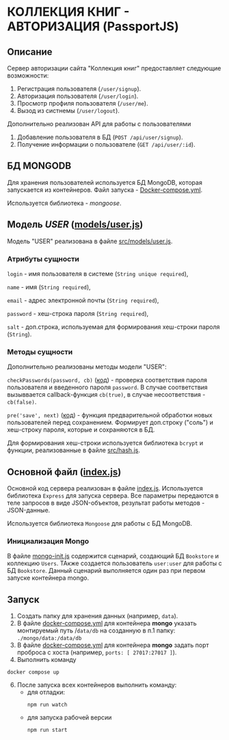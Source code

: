 # КОЛЛЕКЦИЯ КНИГ - АВТОРИЗАЦИЯ (PassportJS)

## Описание

Сервер авторизации сайта "Коллекция книг" предоставляет следующие возможности:
1. Регистрация пользователя (`/user/signup`).
2. Авторизация пользователя (`/user/login`).
3. Просмотр профиля пользователя (`/user/me`).
4. Вызод из систнемы (`/user/logout`).

Дополнительно реализован API для работы с пользователями
1. Добавление пользователя в БД (`POST /api/user/signup`).
2. Получение информации о пользователе (`GET /api/user/:id`).


## БД MONGODB

Для хранения пользователей используется БД MongoDB, которая запускается из контейнеров.
Файл запуска - [Docker-compose.yml](Docker-compose.yml).

Используется библиотека - *mongoose*.

## Модель *USER* ([models/user.js](src/models/user.js))


Модель "USER" реализована в файле [src/models/user.js](src/models/user.js).

### Атрибуты сущности

`login` - имя пользователя в системе (`String unique required`),

`name` - имя (`String required`),

`email` - адрес электронной почты (`String required`),

`password` - хеш-строка пароля (`String required`),

`salt` - доп.строка, используемая для формирования хеш-строки пароля (`String`).


### Методы сущности

Дополнительно реализованы методы модели "USER":

`checkPasswords(password, cb)` ([код](/src/models/user.js#L28)) - проверка соответствия пароля пользователя и введенного пароля `password`. В случае соответствия вызыввается callback-функция `cb(true)`, в случае несоответствия - `cb(false)`.


`pre('save', next)` ([код](/src/models/user.js#L38)) - функция предварительной обработки новых пользователей перед сохранением. Формирует доп.строку ("соль") и хеш-строку пароля, которые и сохраняются в БД. 

Для формирования хеш-строки используется библиотека `bcrypt` и функции, реализованные в файле [src/hash.js](src/hash.js).



## Основной файл ([index.js](src/index.js))

Основной код сервера реализован в файле [index.js](src/index.js). Используется библиотека `Express` для запуска сервера. Все параметры передаются в теле запросов в виде JSON-объектов, результат работы методов - JSON-данные.

Используется библиотека `Mongoose` для работы с БД MongoDB.

### Инициализация Mongo
В файле [mongo-init.js](mongo-init.js) содержится сценарий, создающий БД `Bookstore` и коллекцию `Users`. ТАкже создается пользователь `user:user` для работы с БД `Bookstore`. Данный сценарий выполняется один раз при первом запуске контейнера mongo.





## Запуск


1. Создать папку для хранения данных (например, `data`).
2. В файле [docker-compose.yml](docker-compose.yml) для контейнера __mongo__  указать монтируемый путь /`data/db` на созданную в п.1 папку: `./mongo/data:/data/db`
3. В файле [docker-compose.yml](docker-compose.yml) для контейнера __mongo__  задать порт проброса с хоста (например, `ports: [ 27017:27017 ]`).
5. Выполнить команду
```
docker compose up
```
6. После запуска всех контейнеров выполнить команду:
   - для отладки:
     ```
     npm run watch
     ```
   - для запуска рабочей версии
     ```
     npm run start
     ``` 